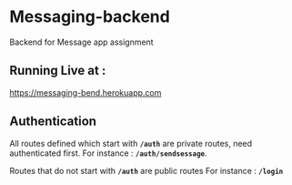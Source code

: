 # Messaging-backend
Backend for Message app assignment

## Running Live at :
https://messaging-bend.herokuapp.com

## Authentication
All routes defined which start with **```/auth```** are private routes, need authenticated first.
For instance : **```/auth/sendsessage```**.

Routes that do not start with **```/auth```** are public routes
For instance : **```/login```**
